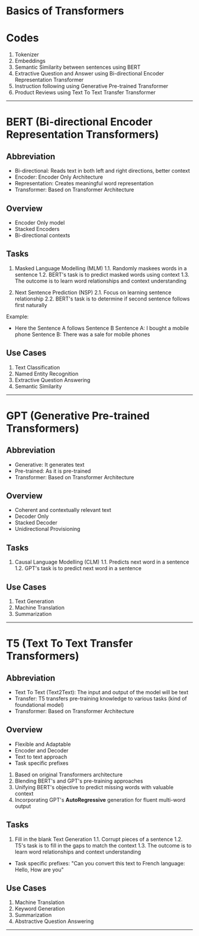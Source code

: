 # Basics of Transformers

# Codes

1. Tokenizer
2. Embeddings
3. Semantic Similarity between sentences using BERT
4. Extractive Question and Answer using Bi-directional Encoder Representation Transformer
5. Instruction following using Generative Pre-trained Transformer
6. Product Reviews using Text To Text Transfer Transformer

<hr>

# BERT (Bi-directional Encoder Representation Transformers)

## Abbreviation

- Bi-directional: Reads text in both left and right directions, better context
- Encoder: Encoder Only Architecture
- Representation: Creates meaningful word representation
- Transformer: Based on Transformer Architecture

## Overview

- Encoder Only model
- Stacked Encoders
- Bi-directional contexts

## Tasks

1. Masked Language Modelling (MLM)
1.1. Randomly maskees words in a sentence 
1.2. BERT's task is to predict masked words using context
1.3. The outcome is to learn word relationships and context understanding

2. Next Sentence Prediction (NSP)
2.1. Focus on learning sentence relationship
2.2. BERT's task is to determine if second sentence follows first naturally

Example:

- Here the Sentence A follows Sentence B
Sentence A: I bought a mobile phone
Sentence B: There was a sale for mobile phones

## Use Cases

1. Text Classification
2. Named Entity Recognition
3. Extractive Question Answering
4. Semantic Similarity

<hr>

# GPT (Generative Pre-trained Transformers)

## Abbreviation

- Generative: It generates text
- Pre-trained: As it is pre-trained
- Transformer: Based on Transformer Architecture

## Overview

- Coherent and contextually relevant text
- Decoder Only
- Stacked Decoder
- Unidirectional Provisioning

## Tasks

1. Causal Language Modelling (CLM)
1.1. Predicts next word in a sentence 
1.2. GPT's task is to predict next word in a sentence

## Use Cases

1. Text Generation
2. Machine Translation
3. Summarization

<hr>

# T5 (Text To Text Transfer Transformers)

## Abbreviation

- Text To Text (Text2Text): The input and output of the model will be text
- Transfer: T5 transfers pre-training knowledge to various tasks (kind of foundational model) 
- Transformer: Based on Transformer Architecture

## Overview

- Flexible and Adaptable
- Encoder and Decoder
- Text to text approach
- Task specific prefixes

1. Based on original Transformers architecture
2. Blending BERT's and GPT's pre-training approaches
3. Unifying BERT's objective to predict missing words with valuable context
4. Incorporating GPT's <b>AutoRegressive</b> generation for fluent multi-word output 

## Tasks

1. Fill in the blank Text Generation
1.1. Corrupt pieces of a sentence
1.2. T5's task is to fill in the gaps to match the context
1.3. The outcome is to learn word relationships and context understanding

- Task specific prefixes: "Can you convert this text to French language: Hello, How are you"

## Use Cases

1. Machine Translation
2. Keyword Generation
3. Summarization
4. Abstractive Question Answering

<hr>


